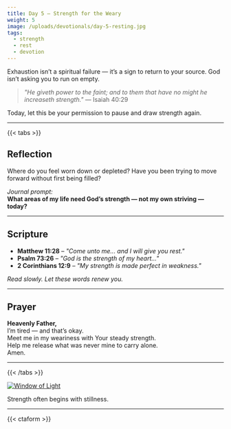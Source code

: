 ```yaml
---
title: Day 5 – Strength for the Weary
weight: 5
image: /uploads/devotionals/day-5-resting.jpg
tags:
  - strength
  - rest
  - devotion
---
```


Exhaustion isn’t a spiritual failure — it’s a sign to return to your source. God isn’t asking you to run on empty.

> _"He giveth power to the faint; and to them that have no might he increaseth strength."_ — Isaiah 40:29

Today, let this be your permission to pause and draw strength again.

---

{{< tabs >}}

## Reflection

Where do you feel worn down or depleted? Have you been trying to move forward without first being filled?

_Journal prompt:_  
**What areas of my life need God’s strength — not my own striving — today?**

---

## Scripture

- **Matthew 11:28** – _"Come unto me... and I will give you rest."_
- **Psalm 73:26** – _"God is the strength of my heart..."_
- **2 Corinthians 12:9** – _"My strength is made perfect in weakness."_

_Read slowly. Let these words renew you._

---

## Prayer

**Heavenly Father,**  
I’m tired — and that’s okay.  
Meet me in my weariness with Your steady strength.  
Help me release what was never mine to carry alone.  
Amen.

---

{{< /tabs >}}

[![Window of Light](/uploads/devotionals/day-5-resting.jpg)](/uploads/devotionals/day-5-resting.jpg)


Strength often begins with stillness.

---

{{< ctaform >}}
